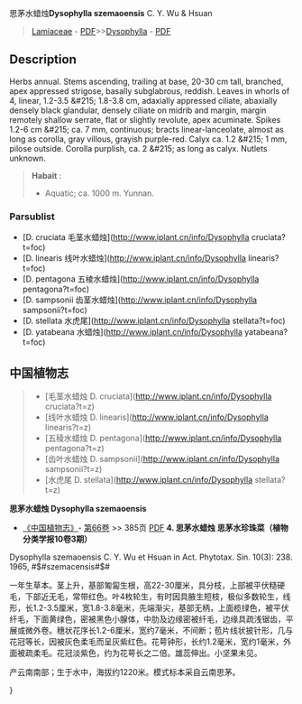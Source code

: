思茅水蜡烛**Dysophylla szemaoensis** C. Y. Wu & Hsuan

> [Lamiaceae](http://www.iplant.cn/info/Lamiaceae?t=foc) - [PDF](http://www.iplant.cn/foc/pdf/Lamiaceae.pdf)>>[Dysophylla](http://www.iplant.cn/info/Dysophylla?t=foc) - [PDF](http://www.iplant.cn/foc/pdf/Dysophylla.pdf)

## Description

Herbs annual. Stems ascending, trailing at base, 20-30 cm tall, branched, apex appressed strigose, basally subglabrous, reddish. Leaves in whorls of 4, linear, 1.2-3.5 &amp;#215; 1.8-3.8 cm, adaxially appressed ciliate, abaxially densely black glandular, densely ciliate on midrib and margin, margin remotely shallow serrate, flat or slightly revolute, apex acuminate. Spikes 1.2-6 cm &amp;#215; ca. 7 mm, continuous; bracts linear-lanceolate, almost as long as corolla, gray villous, grayish purple-red. Calyx ca. 1.2 &amp;#215; 1 mm, pilose outside. Corolla purplish, ca. 2 &amp;#215; as long as calyx. Nutlets unknown.

> **Habait** : 
>* Aquatic; ca. 1000 m. Yunnan.

### Parsublist

* [D.  cruciata  毛茎水蜡烛](http://www.iplant.cn/info/Dysophylla cruciata?t=foc)
* [D.  linearis  线叶水蜡烛](http://www.iplant.cn/info/Dysophylla linearis?t=foc)
* [D.  pentagona  五棱水蜡烛](http://www.iplant.cn/info/Dysophylla pentagona?t=foc)
* [D.  sampsonii  齿茎水蜡烛](http://www.iplant.cn/info/Dysophylla sampsonii?t=foc)
* [D.  stellata  水虎尾](http://www.iplant.cn/info/Dysophylla stellata?t=foc)
* [D.  yatabeana  水蜡烛](http://www.iplant.cn/info/Dysophylla yatabeana?t=foc)

## 中国植物志

> * [毛茎水蜡烛  D.  cruciata](http://www.iplant.cn/info/Dysophylla cruciata?t=z)
> * [线叶水蜡烛  D.  linearis](http://www.iplant.cn/info/Dysophylla linearis?t=z)
> * [五稜水蜡烛  D.  pentagona](http://www.iplant.cn/info/Dysophylla pentagona?t=z)
> * [齿叶水蜡烛  D.  sampsonii](http://www.iplant.cn/info/Dysophylla sampsonii?t=z)
> * [水虎尾  D.  stellata](http://www.iplant.cn/info/Dysophylla stellata?t=z)

**思茅水蜡烛 Dysophylla szemaoensis**

* [《中国植物志》](http://www.iplant.cn/frps)- [第66卷](http://www.iplant.cn/frps/vol/66) >> 385页 [PDF](http://www.iplant.cn/frps/pdf/66/385a.PDF)
**4. 思茅水蜡烛 思茅水珍珠菜（植物分类学报10卷3期）**

Dysophylla szemaoensis C. Y. Wu et Hsuan in Act. Phytotax. Sin. 10(3): 238. 1965, #$#szemacensis#$#

一年生草本。茎上升，基部匍匐生根，高22-30厘米，具分枝，上部被平伏糙硬毛，下部近无毛，常带红色。叶4枚轮生，有时因具腋生短枝，极似多数轮生，线形，长1.2-3.5厘米，宽1.8-3.8毫米，先端渐尖，基部无柄，上面榄绿色，被平伏纤毛，下面黄绿色，密被黑色小腺体，中肋及边缘密被纤毛，边缘具疏浅锯齿，平展或微外卷。穗状花序长1.2-6厘米，宽约7毫米，不间断；苞片线状披针形，几与花冠等长，因被灰色柔毛而呈灰紫红色。花萼钟形，长约1.2毫米，宽约1毫米，外面被疏柔毛。花冠淡紫色，约为花萼长之二倍。雄蕊伸出。小坚果未见。

产云南南部；生于水中，海拔约1220米。模式标本采自云南思茅。

}